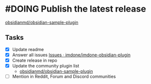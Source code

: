 # #DOING Publish the latest release

[obsidianmd/obsidian-sample-plugin](https://github.com/obsidianmd/obsidian-sample-plugin?tab=readme-ov-file#releasing-new-releases)

## Tasks

- [x] Update readme
- [x] Answer all issues [Issues · imdone/imdone-obsidian-plugin](https://github.com/imdone/imdone-obsidian-plugin/issues)
- [x] Create release in repo
- [x] Update the community plugin list
  - [obsidianmd/obsidian-sample-plugin](https://github.com/obsidianmd/obsidian-sample-plugin?tab=readme-ov-file#adding-your-plugin-to-the-community-plugin-list)
- [ ] Mention in Reddit, Forum and Discord communities

<!--
#important
#urgent
created:2025-01-12T15:39:31.013Z
order:0
-->
